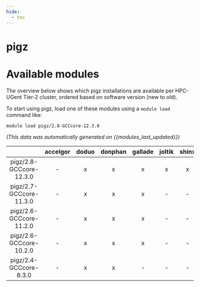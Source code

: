 ```yaml
---
hide:
  - toc
---
```


pigz
====

# Available modules


The overview below shows which pigz installations are available per HPC-UGent Tier-2 cluster, ordered based on software version (new to old).

To start using pigz, load one of these modules using a `module load` command like:

```shell
module load pigz/2.8-GCCcore-12.3.0
```

*(This data was automatically generated on {{modules_last_updated}})*  

| |accelgor|doduo|donphan|gallade|joltik|shinx|skitty|
| :---: | :---: | :---: | :---: | :---: | :---: | :---: | :---: |
|pigz/2.8-GCCcore-12.3.0|-|x|x|x|x|x|x|
|pigz/2.7-GCCcore-11.3.0|-|x|x|x|-|-|-|
|pigz/2.6-GCCcore-11.2.0|-|x|x|x|-|-|-|
|pigz/2.6-GCCcore-10.2.0|-|x|x|x|-|-|-|
|pigz/2.4-GCCcore-8.3.0|-|x|x|-|-|-|-|
